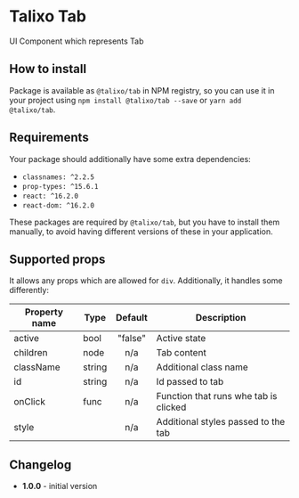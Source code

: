 # Talixo Tab

UI Component which represents Tab

## How to install

Package is available as `@talixo/tab` in NPM registry, so you can use it in your project
using `npm install @talixo/tab --save` or `yarn add @talixo/tab`.

## Requirements

Your package should additionally have some extra dependencies:

- `classnames: ^2.2.5`
- `prop-types: ^15.6.1`
- `react: ^16.2.0`
- `react-dom: ^16.2.0`

These packages are required by `@talixo/tab`, but you have to install them manually,
to avoid having different versions of these in your application.

## Supported props

It allows any props which are allowed for `div`. Additionally, it handles some differently:

Property name | Type      | Default | Description                    
--------------|-----------|:-------:|--------------------------------
active        |	bool      |	"false"	| Active state
children      |	node      | n/a     | Tab content
className     |	string    | n/a     | Additional class name
id            |	string    | n/a     | Id passed to tab
onClick       |	func      | n/a     | Function that runs whe tab is clicked
style         |		        | n/a     | Additional styles passed to the tab

## Changelog

- **1.0.0** - initial version
